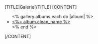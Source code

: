 [TITLE]Galerie[/TITLE]
[CONTENT]
<ul>
	<% gallery.albums.each do |album| %>
	<li><a href="<%= album.name %>/"><%= album.clean_name %></a></li>
	<% end %>
</ul>
[/CONTENT]
